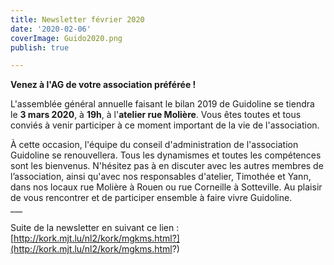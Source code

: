```yaml
---
title: Newsletter février 2020
date: '2020-02-06'
coverImage: Guido2020.png
publish: true

---
```

**Venez à l'AG de votre association préférée !**

L'assemblée général annuelle faisant le bilan 2019 de Guidoline se tiendra le **3 mars 2020**, à **19h**, à l'**atelier rue Molière**. Vous êtes toutes et tous conviés à venir participer à ce moment important de la vie de l'association.  
  
À cette occasion, l'équipe du conseil d'administration de l'association Guidoline se renouvellera. Tous les dynamismes et toutes les compétences sont les bienvenus. N'hésitez pas à en discuter avec les autres membres de l’association, ainsi qu'avec nos responsables d'atelier, Timothée et Yann, dans nos locaux rue Molière à Rouen ou rue Corneille à Sotteville. Au plaisir de vous rencontrer et de participer ensemble à faire vivre Guidoline.  
\_\_\_  
  
Suite de la newsletter en suivant ce lien : [http://kork.mjt.lu/nl2/kork/mgkms.html?](http://kork.mjt.lu/nl2/kork/mgkms.html?)